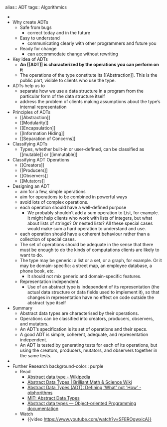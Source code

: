 alias:: ADT 
tags:: Algorithmics

-
- Why create ADTs
	- Safe from bugs
		- correct today and in the future
	- Easy to understand
		- communicating clearly with other programmers and future you
	- Ready for change
		- can accommodate change without rewriting
- Key idea of ADTs
	- **An [[ADT]] is characterized by the operations you can perform on it**
	- The operations of the type constitute its [[Abstraction]]. This is the public part, visible to clients who use the type.
- ADTs help us to
	- separate how we use a data structure in a program from the particular form of the data structure itself
	- address the problem of clients making assumptions about the type’s internal representation
- Principles of ADTs
	- [[Abstraction]]
	- [[Modularity]]
	- [[Encapsulation]]
	- [[Information Hiding]]
	- [[Separation of Concerns]]
- Classifying ADTs
	- Types, whether built-in or user-defined, can be classified as [[mutable]] or [[immutable]]
- Classifying ADT Operations
	- [[Creators]]
	- [[Producers]]
	- [[Observers]]
	- [[Mutators]]
- Designing an ADT
	- aim for a few, simple operations
	- aim for operations to be combined in powerful ways
	- avoid lots of complex operations.
	- each operation should have a well-defined purpose
		- We probably shouldn’t add a sum operation to List, for example. It might help clients who work with lists of integers, but what about lists of strings? Or nested lists? All these special cases would make sum a hard operation to understand and use.
	- each operation should have a coherent behaviour rather than a collection of special cases.
	- The set of operations should be adequate in the sense that there must be enough to do the kinds of computations clients are likely to want to do.
	- The type may be generic: a list or a set, or a graph, for example. Or it may be domain-specific: a street map, an employee database, a phone book, etc.
		- It should not mix generic and domain-specific features.
	- Representation independent.
		- Use of an abstract type is independent of its representation (the actual data structure or data fields used to implement it), so that changes in representation have no effect on code outside the abstract type itself
- Summary
	- Abstract data types are characterised by their operations.
	- Operations can be classified into creators, producers, observers, and mutators.
	- An ADT’s specification is its set of operations and their specs.
	- A good ADT is simple, coherent, adequate, and representation independent.
	- An ADT is tested by generating tests for each of its operations, but using the creators, producers, mutators, and observers together in the same tests.
-
- Further Research
  background-color:: purple
	- Read
		- [Abstract data type - Wikipedia](https://en.wikipedia.org/wiki/Abstract_data_type)
		- [Abstract Data Types | Brilliant Math & Science Wiki](https://brilliant.org/wiki/abstract-data-types/)
		- [Abstract Data Types (ADT): Defining 'What' not 'How' - αlphαrithms](https://www.alpharithms.com/abstract-data-types-adt-495117/)
		- [MIT: Abstract Data Types](https://ocw.mit.edu/ans7870/6/6.005/s16/classes/12-abstract-data-types/)
		- [Abstract data types — Object-oriented Programming  documentation](https://object-oriented-python.github.io/5_abstract_data_types.html)
	- Watch
		- {{video https://www.youtube.com/watch?v=SFEROgwxicA}}